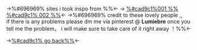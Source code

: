 ->%#696969% sites i took inspo from %%<-
-> [%#cad9c1%001 %%](https://lily.bearblog.dev)
[%#cad9c1% 002 %%](https://rentry.co/Daughter)<-
->%#696969% credit to these lovely people ,,  
if there is any problems
please dm me via pinterest @ **Lumiebre**
once you tell me the problem， i will make 
sure to take care of it right away ！%%<-

->[%#cad9c1% go back%%](https://rentry.co/rococo)<-